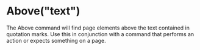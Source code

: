 # Above("text")



The Above command will find page elements above the text contained in quotation marks. Use
this in conjunction with a command that performs an action or expects something on a page.